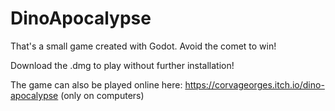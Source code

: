 # DinoApocalypse

That's a small game created with Godot. Avoid the comet to win!

Download the .dmg to play without further installation!

The game can also be played online here: https://corvageorges.itch.io/dino-apocalypse (only on computers)
